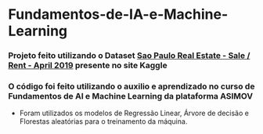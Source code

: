 # Fundamentos-de-IA-e-Machine-Learning
### Projeto feito utilizando o Dataset [Sao Paulo Real Estate - Sale / Rent - April 2019](https://www.kaggle.com/datasets/argonalyst/sao-paulo-real-estate-sale-rent-april-2019) presente no site Kaggle
### O código foi feito utilizando o auxilio e aprendizado no curso de **Fundamentos de AI e Machine Learning** da plataforma ASIMOV
- Foram utilizados os modelos de Regressão Linear, Árvore de decisão e Florestas aleatórias para o treinamento da máquina.
